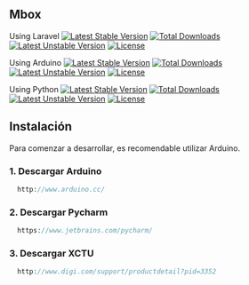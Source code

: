 ## Mbox
Using Laravel
[![Latest Stable Version](https://poser.pugx.org/laravel/laravel/v/stable.svg)](https://packagist.org/packages/laravel/laravel) [![Total Downloads](https://poser.pugx.org/laravel/laravel/downloads.svg)](https://packagist.org/packages/laravel/laravel) [![Latest Unstable Version](https://poser.pugx.org/laravel/laravel/v/unstable.svg)](https://packagist.org/packages/laravel/laravel) [![License](https://poser.pugx.org/laravel/laravel/license.svg)](https://packagist.org/packages/laravel/laravel)

Using Arduino
[![Latest Stable Version](https://poser.pugx.org/carica/chip-skeleton/v/stable.svg)](https://packagist.org/packages/carica/chip-skeleton) [![Total Downloads](https://poser.pugx.org/carica/chip-skeleton/downloads.svg)](https://packagist.org/packages/carica/chip-skeleton) [![Latest Unstable Version](https://poser.pugx.org/carica/chip-skeleton/v/unstable.svg)](https://packagist.org/packages/carica/chip-skeleton) [![License](https://poser.pugx.org/carica/chip-skeleton/license.svg)](https://packagist.org/packages/carica/chip-skeleton)

Using Python
[![Latest Stable Version](https://poser.pugx.org/ems/collection/v/stable.svg)](https://packagist.org/packages/ems/collection) [![Total Downloads](https://poser.pugx.org/ems/collection/downloads.svg)](https://packagist.org/packages/ems/collection) [![Latest Unstable Version](https://poser.pugx.org/ems/collection/v/unstable.svg)](https://packagist.org/packages/ems/collection) [![License](https://poser.pugx.org/ems/collection/license.svg)](https://packagist.org/packages/ems/collection)
## Instalación

Para comenzar a desarrollar, es recomendable utilizar Arduino.
### 1. Descargar Arduino
 ```php
   http://www.arduino.cc/
 ```
### 2. Descargar Pycharm
 ```php
   https://www.jetbrains.com/pycharm/
 ```
### 3. Descargar XCTU
 ```php
   http://www.digi.com/support/productdetail?pid=3352
 ```










